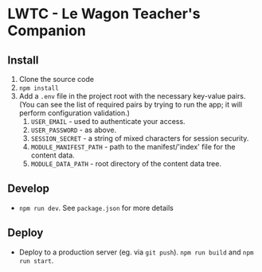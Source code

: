 # LWTC - Le Wagon Teacher's Companion

## Install

1. Clone the source code
2. `npm install`
3. Add a `.env` file in the project root with the necessary key-value pairs. (You can see the list of required pairs by trying to run the app; it will perform configuration validation.)
    1. `USER_EMAIL` - used to authenticate your access.
    2. `USER_PASSWORD` - as above.
    3. `SESSION_SECRET` - a string of mixed characters for session security.
    4. `MODULE_MANIFEST_PATH` - path to the manifest/'index' file for the content data.
    5. `MODULE_DATA_PATH` - root directory of the content data tree.

## Develop

- `npm run dev`. See `package.json` for more details

## Deploy

- Deploy to a production server (eg. via `git push`). `npm run build` and `npm run start`.
